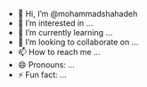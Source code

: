 - 👋 Hi, I’m @mohammadshahadeh
- 👀 I’m interested in ...
- 🌱 I’m currently learning ...
- 💞️ I’m looking to collaborate on ...
- 📫 How to reach me ...
- 😄 Pronouns: ...
- ⚡ Fun fact: ...

<!---
mohammadshahadeh/mohammadshahadeh is a ✨ special ✨ repository because its `README.md` (this file) appears on your GitHub profile.
You can click the Preview link to take a look at your changes.
--->
